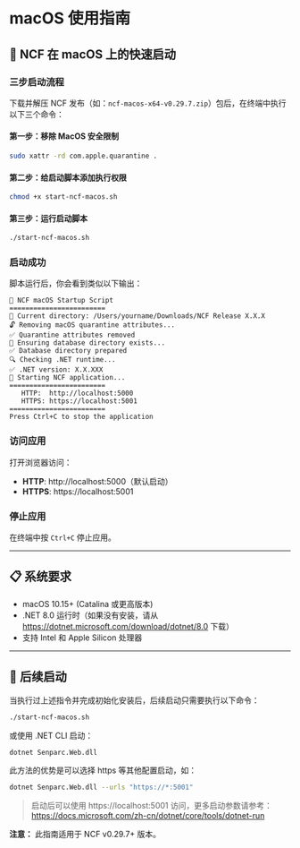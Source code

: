 # macOS 使用指南

## 🍎 NCF 在 macOS 上的快速启动

### 三步启动流程

下载并解压 NCF 发布（如：`ncf-macos-x64-v0.29.7.zip`）包后，在终端中执行以下三个命令：

#### 第一步：移除 MacOS 安全限制
```bash
sudo xattr -rd com.apple.quarantine .
```

#### 第二步：给启动脚本添加执行权限
```bash
chmod +x start-ncf-macos.sh
```

#### 第三步：运行启动脚本
```bash
./start-ncf-macos.sh
```

### 启动成功

脚本运行后，你会看到类似以下输出：
```
🍎 NCF macOS Startup Script
========================
📁 Current directory: /Users/yourname/Downloads/NCF Release X.X.X
🔓 Removing macOS quarantine attributes...
✅ Quarantine attributes removed
📂 Ensuring database directory exists...
✅ Database directory prepared
🔍 Checking .NET runtime...
✅ .NET version: X.X.XXX
🚀 Starting NCF application...
========================
   HTTP:  http://localhost:5000
   HTTPS: https://localhost:5001
========================
Press Ctrl+C to stop the application
```

### 访问应用

打开浏览器访问：
- **HTTP**: http://localhost:5000（默认启动） 
- **HTTPS**: https://localhost:5001 

### 停止应用

在终端中按 `Ctrl+C` 停止应用。

---

## 📋 系统要求

- macOS 10.15+ (Catalina 或更高版本)
- .NET 8.0 运行时（如果没有安装，请从 https://dotnet.microsoft.com/download/dotnet/8.0 下载）
- 支持 Intel 和 Apple Silicon 处理器

---

## 📝 后续启动

当执行过上述指令并完成初始化安装后，后续启动只需要执行以下命令：

```bash
./start-ncf-macos.sh
```

或使用 .NET CLI 启动：

```bash
dotnet Senparc.Web.dll
```
此方法的优势是可以选择 https 等其他配置启动，如：

```bash
dotnet Senparc.Web.dll --urls "https://*:5001"
```
> 启动后可以使用 https://localhost:5001 访问，更多启动参数请参考：https://docs.microsoft.com/zh-cn/dotnet/core/tools/dotnet-run


**注意：** 此指南适用于 NCF v0.29.7+ 版本。 